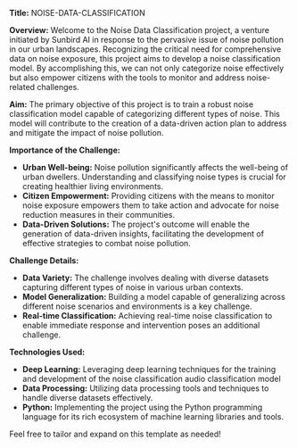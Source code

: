 **Title:**
NOISE-DATA-CLASSIFICATION

**Overview:**
Welcome to the Noise Data Classification project, a venture initiated by Sunbird AI in response to the pervasive issue of noise pollution in our urban landscapes. Recognizing the critical need for comprehensive data on noise exposure, this project aims to develop a noise classification model. By accomplishing this, we can not only categorize noise effectively but also empower citizens with the tools to monitor and address noise-related challenges.

**Aim:**
The primary objective of this project is to train a robust noise classification model capable of categorizing different types of noise. This model will contribute to the creation of a data-driven action plan to address and mitigate the impact of noise pollution.

**Importance of the Challenge:**
- **Urban Well-being:** Noise pollution significantly affects the well-being of urban dwellers. Understanding and classifying noise types is crucial for creating healthier living environments.
- **Citizen Empowerment:** Providing citizens with the means to monitor noise exposure empowers them to take action and advocate for noise reduction measures in their communities.
- **Data-Driven Solutions:** The project's outcome will enable the generation of data-driven insights, facilitating the development of effective strategies to combat noise pollution.

**Challenge Details:**
- **Data Variety:** The challenge involves dealing with diverse datasets capturing different types of noise in various urban contexts.
- **Model Generalization:** Building a model capable of generalizing across different noise scenarios and environments is a key challenge.
- **Real-time Classification:** Achieving real-time noise classification to enable immediate response and intervention poses an additional challenge.

**Technologies Used:**
- **Deep Learning:** Leveraging deep learning techniques for the training and development of the noise classification audio classification model
- **Data Processing:** Utilizing data processing tools and techniques to handle diverse datasets effectively.
- **Python:** Implementing the project using the Python programming language for its rich ecosystem of machine learning libraries and tools.

Feel free to tailor and expand on this template as needed!